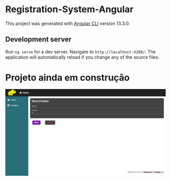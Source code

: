 # Registration-System-Angular

This project was generated with [Angular CLI](https://github.com/angular/angular-cli) version 13.3.0.

## Development server

Run `ng serve` for a dev server. Navigate to `http://localhost:4200/`. The application will automatically reload if you change any of the source files.


<h1>Projeto ainda em construção</h1>

<img src="./src/assets/img/angular-project.png" alt="project" />
